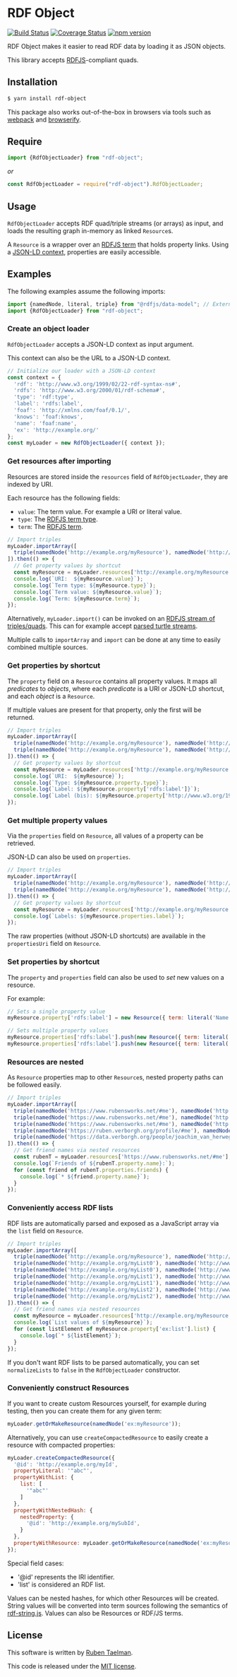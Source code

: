 # RDF Object

[![Build Status](https://travis-ci.org/rubensworks/rdf-object.js.svg?branch=master)](https://travis-ci.org/rubensworks/rdf-object.js)
[![Coverage Status](https://coveralls.io/repos/github/rubensworks/rdf-object.js/badge.svg?branch=master)](https://coveralls.io/github/rubensworks/rdf-object.js?branch=master)
[![npm version](https://badge.fury.io/js/rdf-object.svg)](https://www.npmjs.com/package/rdf-object)

RDF Object makes it easier to read RDF data
by loading it as JSON objects.

This library accepts [RDFJS](http://rdf.js.org/)-compliant quads.

## Installation

```bash
$ yarn install rdf-object
```

This package also works out-of-the-box in browsers via tools such as [webpack](https://webpack.js.org/) and [browserify](http://browserify.org/).

## Require

```javascript
import {RdfObjectLoader} from "rdf-object";
```

_or_

```javascript
const RdfObjectLoader = require("rdf-object").RdfObjectLoader;
```

## Usage

`RdfObjectLoader` accepts RDF quad/triple streams (or arrays) as input,
and loads the resulting graph in-memory as linked `Resource`s.

A `Resource` is a wrapper over an [RDFJS term](http://rdf.js.org/#term-interface) that holds property links.
Using a [JSON-LD context](https://json-ld.org/),
properties are easily accessible.

## Examples

The following examples assume the following imports:

```javascript
import {namedNode, literal, triple} from "@rdfjs/data-model"; // External library
import {RdfObjectLoader} from "rdf-object";
```

### Create an object loader

`RdfObjectLoader` accepts a JSON-LD context as input argument.

This context can also be the URL to a JSON-LD context.

```javascript
// Initialize our loader with a JSON-LD context
const context = {
  'rdf': 'http://www.w3.org/1999/02/22-rdf-syntax-ns#',
  'rdfs': 'http://www.w3.org/2000/01/rdf-schema#',
  'type': 'rdf:type',
  'label': 'rdfs:label',
  'foaf': 'http://xmlns.com/foaf/0.1/',
  'knows': 'foaf:knows',
  'name': 'foaf:name',
  'ex': 'http://example.org/'
};
const myLoader = new RdfObjectLoader({ context });
```

### Get resources after importing

Resources are stored inside the `resources` field of `RdfObjectLoader`,
they are indexed by URI.

Each resource has the following fields:
* `value`: The term value. For example a URI or literal value.
* `type`: The [RDFJS term type](http://rdf.js.org/#term-interface).
* `term`: The [RDFJS term](http://rdf.js.org/#term-interface).

```javascript
// Import triples
myLoader.importArray([
  triple(namedNode('http://example.org/myResource'), namedNode('http://www.w3.org/1999/02/22-rdf-syntax-ns#type'), namedNode('http://example.org/Resource')),
]).then(() => {
  // Get property values by shortcut
  const myResource = myLoader.resources['http://example.org/myResource'];
  console.log(`URI:  ${myResource.value}`);
  console.log(`Term type: ${myResource.type}`);
  console.log(`Term value: ${myResource.value}`);
  console.log(`Term: ${myResource.term}`);
});
```

Alternatively, `myLoader.import()` can be invoked on
an [RDFJS stream of triples/quads](http://rdf.js.org/#stream-interface).
This can for example accept [parsed turtle streams](https://www.npmjs.com/package/n3#from-an-rdf-stream-to-quads).

Multiple calls to `importArray` and `import` can be done at any time
to easily combined multiple sources.

### Get properties by shortcut

The `property` field on a `Resource`
contains all property values.
It maps all _predicates_ to _objects_,
where each _predicate_ is a URI or JSON-LD shortcut,
and each _object_ is a `Resource`.

If multiple values are present for that property,
only the first will be returned.

```javascript
// Import triples
myLoader.importArray([
  triple(namedNode('http://example.org/myResource'), namedNode('http://www.w3.org/1999/02/22-rdf-syntax-ns#type'), namedNode('http://example.org/Resource')),
  triple(namedNode('http://example.org/myResource'), namedNode('http://www.w3.org/2000/01/rdf-schema#label'), literal('My Resource')),
]).then(() => {
  // Get property values by shortcut
  const myResource = myLoader.resources['http://example.org/myResource'];
  console.log(`URI:  ${myResource}`);
  console.log(`Type: ${myResource.property.type}`);
  console.log(`Label: ${myResource.property['rdfs:label']}`);
  console.log(`Label (bis): ${myResource.property['http://www.w3.org/1999/02/22-rdf-syntax-ns#label']}`);
});
```

### Get multiple property values

Via the `properties` field on `Resource`,
all values of a property can be retrieved.

JSON-LD can also be used on `properties`.

```javascript
// Import triples
myLoader.importArray([
  triple(namedNode('http://example.org/myResource'), namedNode('http://www.w3.org/1999/02/22-rdf-syntax-ns#type'), namedNode('http://example.org/Resource')),
  triple(namedNode('http://example.org/myResource'), namedNode('http://www.w3.org/2000/01/rdf-schema#label'), literal('My Resource')),
]).then(() => {
  // Get property values by shortcut
  const myResource = myLoader.resources['http://example.org/myResource'];
  console.log(`Labels: ${myResource.properties.label}`);
});
```

The raw properties (without JSON-LD shortcuts) are
available in the `propertiesUri` field on `Resource`.

### Set properties by shortcut

The `property` and `properties` field can also be used to _set_ new values on a resource.

For example:
```javascript
// Sets a single property value
myResource.property['rdfs:label'] = new Resource({ term: literal('Name') });

// Sets multiple property values
myResource.properties['rdfs:label'].push(new Resource({ term: literal('Name 1') }));
myResource.properties['rdfs:label'].push(new Resource({ term: literal('Name 2') }));
```

### Resources are nested

As `Resource` properties map to other `Resource`s,
nested property paths can be followed easily.

```javascript
// Import triples
myLoader.importArray([
  triple(namedNode('https://www.rubensworks.net/#me'), namedNode('http://xmlns.com/foaf/0.1/knows'), namedNode('https://ruben.verborgh.org/profile/#me')),
  triple(namedNode('https://www.rubensworks.net/#me'), namedNode('http://xmlns.com/foaf/0.1/knows'), namedNode('https://data.verborgh.org/people/joachim_van_herwegen')),
  triple(namedNode('https://www.rubensworks.net/#me'), namedNode('http://xmlns.com/foaf/0.1/name'), literal('Ruben Taelman')),
  triple(namedNode('https://ruben.verborgh.org/profile/#me'), namedNode('http://xmlns.com/foaf/0.1/name'), literal('Ruben Verborgh')),
  triple(namedNode('https://data.verborgh.org/people/joachim_van_herwegen'), namedNode('http://xmlns.com/foaf/0.1/name'), literal('Joachim Van Herwegen')),
]).then(() => {
  // Get friend names via nested resources
  const rubenT = myLoader.resources['https://www.rubensworks.net/#me'];
  console.log(`Friends of ${rubenT.property.name}:`);
  for (const friend of rubenT.properties.friends) {
    console.log(`* ${friend.property.name}`);
  }
});
```

### Conveniently access RDF lists

RDF lists are automatically parsed
and exposed as a JavaScript array via the
`list` field on `Resource`.

```javascript
// Import triples
myLoader.importArray([
  triple(namedNode('http://example.org/myResource'), namedNode('http://example.org/list'), namedNode('http://example.org/myList0')),
  triple(namedNode('http://example.org/myList0'), namedNode('http://www.w3.org/1999/02/22-rdf-syntax-ns#first'), literal('A')),
  triple(namedNode('http://example.org/myList0'), namedNode('http://www.w3.org/1999/02/22-rdf-syntax-ns#rest'), namedNode('http://example.org/myList1')),
  triple(namedNode('http://example.org/myList1'), namedNode('http://www.w3.org/1999/02/22-rdf-syntax-ns#first'), literal('B')),
  triple(namedNode('http://example.org/myList1'), namedNode('http://www.w3.org/1999/02/22-rdf-syntax-ns#rest'), namedNode('http://example.org/myList2')),
  triple(namedNode('http://example.org/myList2'), namedNode('http://www.w3.org/1999/02/22-rdf-syntax-ns#first'), literal('C')),
  triple(namedNode('http://example.org/myList2'), namedNode('http://www.w3.org/1999/02/22-rdf-syntax-ns#rest'), namedNode('http://www.w3.org/1999/02/22-rdf-syntax-ns#nil')),
]).then(() => {
  // Get friend names via nested resources
  const myResource = myLoader.resources['http://example.org/myResource'];
  console.log(`List values of ${myResource}`);
  for (const listElement of myResource.property['ex:list'].list) {
    console.log(`* ${listElement}`);
  }
});
```

If you don't want RDF lists to be parsed automatically,
you can set `normalizeLists` to `false` in the `RdfObjectLoader` constructor.

### Conveniently construct Resources

If you want to create custom Resources yourself, for example during testing,
then you can create them for any given term:

```javascript
myLoader.getOrMakeResource(namedNode('ex:myResource'));
```

Alternatively, you can use `createCompactedResource` to easily create a resource with compacted properties:
```javascript
myLoader.createCompactedResource({
  '@id': 'http://example.org/myId',
  propertyLiteral: '"abc"',
  propertyWithList: {
    list: [
      '"abc"'
    ]
  },
  propertyWithNestedHash: {
    nestedProperty: {
      '@id': 'http://example.org/mySubId',
    }
  },
  propertyWithResource: myLoader.getOrMakeResource(namedNode('ex:myResource')),
});
```
Special field cases:
* '@id' represents the IRI identifier.
* 'list' is considered an RDF list.

Values can be nested hashes, for which other Resources will be created.
String values will be converted into term sources following the semantics of [rdf-string.js](https://github.com/rubensworks/rdf-string.js#string-to-term).
Values can also be Resources or RDF/JS terms.

## License
This software is written by [Ruben Taelman](http://rubensworks.net/).

This code is released under the [MIT license](http://opensource.org/licenses/MIT).
